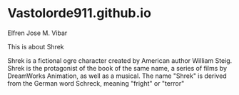 # Vastolorde911.github.io
Elfren Jose M. Vibar


This is about Shrek

Shrek is a fictional ogre character created by American author William Steig. Shrek is the protagonist of the book of the same name, a series of films by DreamWorks Animation, as well as a musical. The name "Shrek" is derived from the German word Schreck, meaning "fright" or "terror"
